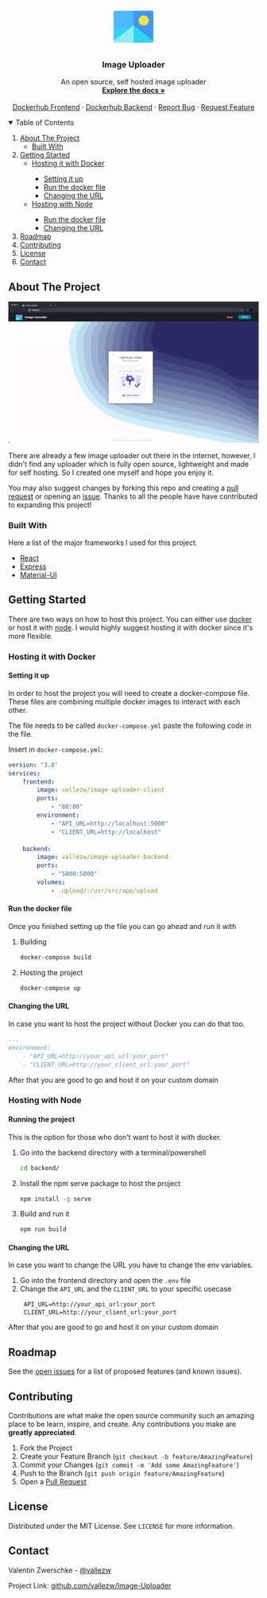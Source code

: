<!-- PROJECT LOGO -->
<br />
<p align="center">
  <a href="https://github.com/vallezw/Image-Uploader">
    <img src="docs/images/logo.png" alt="Logo" width="80" height="80">
  </a>

  <h3 align="center">Image Uploader</h3>

  <p align="center">
    An open source, self hosted image uploader
    <br />
    <a href="https://github.com/vallezw/Image-Uploader/blob/master/README.md"><strong>Explore the docs »</strong></a>
    <br />
    <br />
    <a href="https://hub.docker.com/repository/docker/vallezw/image-uploader-client">Dockerhub Frontend</a>
    ·
    <a href="https://hub.docker.com/repository/docker/vallezw/image-uploader-client">Dockerhub Backend</a>
    ·
    <a href="https://github.com/vallezw/Image-Uploader/issues">Report Bug</a>
    ·
    <a href="https://github.com/vallezw/Image-Uploader/issues">Request Feature</a>
  </p>
</p>




<!-- TABLE OF CONTENTS -->
<details open="open">
  <summary>Table of Contents</summary>
  <ol>
    <li>
      <a href="#about-the-project">About The Project</a>
      <ul>
        <li><a href="#built-with">Built With</a></li>
      </ul>
    </li>
    <li>
      <a href="#getting-started">Getting Started</a>
      <ul>
        <li><a href="#hosting-it-with-docker">Hosting it with Docker</a></li>
        <ul>
            <li>   
            <a href="#setting-it-up">Setting it up</a>
            </li>
            <li>   
            <a href="#run-the-docker-file">Run the docker file</a>
            </li>
            <li>   
            <a href="#changing-the-url">Changing the URL</a>
            </li>
        </ul>
        <li><a href="#hosting-with-node">Hosting with Node</a></li>
        <ul>
            <li>   
            <a href="#run-the-docker-file">Run the docker file</a>
            </li>
            <li>   
            <a href="#changing-the-url-1">Changing the URL</a>
            </li>
        </ul>
      </ul>
    </li>
    <li><a href="#roadmap">Roadmap</a></li>
    <li><a href="#contributing">Contributing</a></li>
    <li><a href="#license">License</a></li>
    <li><a href="#contact">Contact</a></li>
  </ol>
</details>



<!-- ABOUT THE PROJECT -->
## About The Project
![Example Video](docs/images/example-video.gif)
<!-- <img src="docs/images/screenshot.png" alt="Logo" width="6000"> -->

There are already a few image uploader out there in the internet, however, I didn't find any uploader which is fully open source, lightweight and made for self hosting. So I created one myself and hope you enjoy it.

You may also suggest changes by forking this repo and creating a [pull request](https://github.com/vallezw/Image-Uploader/compare) or opening an [issue](https://github.com/vallezw/Image-Uploader/issues/new/choose). Thanks to all the people have have contributed to expanding this project!

### Built With

Here a list of the major frameworks I used for this project.
* [React](https://reactjs.org/)
* [Express](https://expressjs.com/de/)
* [Material-UI](https://material-ui.com/)

<!-- GETTING STARTED -->
## Getting Started

There are two ways on how to host this project. You can either use [docker](https://www.docker.com/) or host it with [node](https://nodejs.org/en/). I would highly suggest hosting it with docker since it's more flexible.

### Hosting it with Docker
#### Setting it up
In order to host the project you will need to create a docker-compose file. These files are combining multiple docker images to interact with each other.

The file needs to be called `docker-compose.yml` paste the following code in the file.

Insert in `docker-compose.yml`:
```yml
version: "3.8"
services:
    frontend:
        image: vallezw/image-uploader-client
        ports:
            - "80:80"
        environment:
            - "API_URL=http://localhost:5000"
            - "CLIENT_URL=http://localhost"
        
    backend:
        image: vallezw/image-uploader-backend 
        ports:
            - "5000:5000"
        volumes:
            - .upload/:/usr/src/app/upload
```

#### Run the docker file
Once you finished setting up the file you can go ahead and run it with

1. Building
   ```sh
   docker-compose build
   ```
2. Hosting the project
   ```sh
   docker-compose up
   ```

#### Changing the URL
In case you want to host the project without Docker you can do that too.

```yml
...
environment:
    - "API_URL=http://your_api_url:your_port"
    - "CLIENT_URL=http://your_client_url:your_port"
```

After that you are good to go and host it on your custom domain
### Hosting with Node
#### Running the project
This is the option for those who don't want to host it with docker.
1. Go into the backend directory with a terminal/powershell
   ```sh
   cd backend/
   ```
2. Install the npm serve package to host the project
   ```sh
   npm install -g serve
   ```
3. Build and run it
   ```sh
   npm run build
   ```
#### Changing the URL
In case you want to change the URL you have to change the env variables.
1. Go into the frontend directory and open the `.env` file
2. Change the `API_URL` and the `CLIENT_URL` to your specific usecase 
   ```env
    API_URL=http://your_api_url:your_port
    CLIENT_URL=http://your_client_url:your_port
   ```
After that you are good to go and host it on your custom domain

<!-- ROADMAP -->
## Roadmap

See the [open issues](https://github.com/vallezw/Image-Uploader/issues) for a list of proposed features (and known issues).

<!-- CONTRIBUTING -->
## Contributing

Contributions are what make the open source community such an amazing place to be learn, inspire, and create. Any contributions you make are **greatly appreciated**.

1. Fork the Project
2. Create your Feature Branch (`git checkout -b feature/AmazingFeature`)
3. Commit your Changes (`git commit -m 'Add some AmazingFeature'`)
4. Push to the Branch (`git push origin feature/AmazingFeature`)
5. Open a [Pull Request](https://github.com/vallezw/Image-Uploader/compare)

<!-- LICENSE -->
## License

Distributed under the MIT License. See `LICENSE` for more information.

<!-- CONTACT -->
## Contact

Valentin Zwerschke - [@vallezw](https://github.com/vallezw)

Project Link: [github.com/vallezw/Image-Uploader](https://github.com/vallezw/Image-Uploader)
